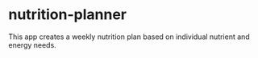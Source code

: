 # nutrition-planner
This app creates a weekly nutrition plan based on individual nutrient and energy needs.  
